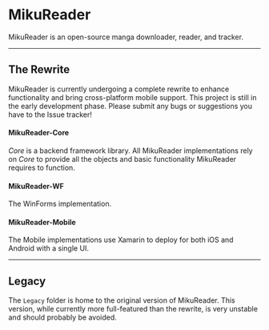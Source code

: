 # MikuReader

MikuReader is an open-source manga downloader, reader, and tracker.

-----

## The Rewrite

MikuReader is currently undergoing a complete rewrite to enhance functionality and bring cross-platform mobile support.  This project is still in the early development phase.  Please submit any bugs or suggestions you have to the Issue tracker!

#### MikuReader-Core

_Core_ is a backend framework library.  All MikuReader implementations rely on _Core_ to provide all the objects and basic functionality MikuReader requires to function.

#### MikuReader-WF

The WinForms implementation.

#### MikuReader-Mobile

The Mobile implementations use Xamarin to deploy for both iOS and Android with a single UI.

-----

## Legacy

The `Legacy` folder is home to the original version of MikuReader.  This version, while currently more full-featured than the rewrite, is very unstable and should probably be avoided. 